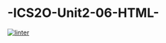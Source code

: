 # -ICS2O-Unit2-06-HTML-
[![linter](https://github.com/dylan-stepa/-ics2o-unit2-06-html-/workflows/linter/badge.svg)](https://github.com/marketplace/actions/super-linter)
